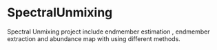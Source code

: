 # SpectralUnmixing
Spectral Unmixing  project include endmember estimation , endmember extraction and abundance map with using different methods.
